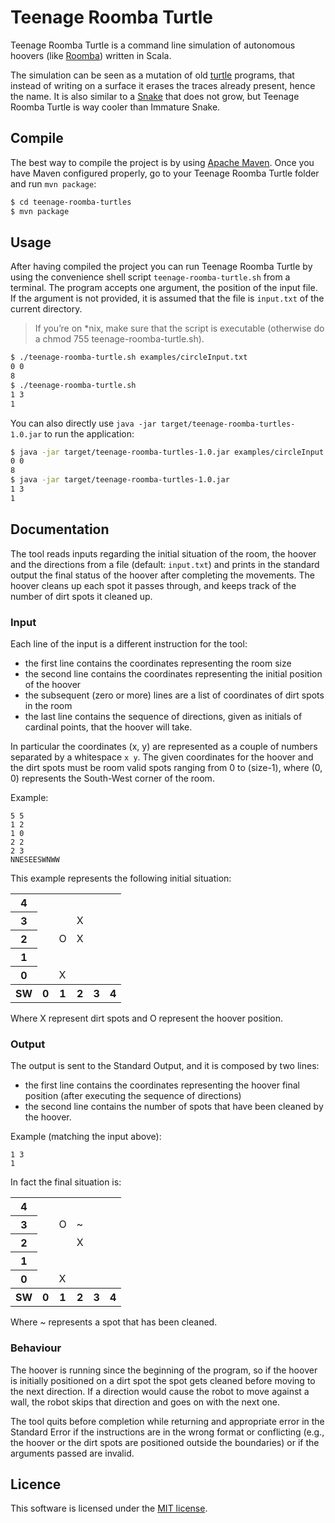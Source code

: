 # Teenage Roomba Turtle

Teenage Roomba Turtle is a command line simulation of autonomous hoovers (like [Roomba](http://en.wikipedia.org/wiki/Roomba)) written in Scala.

The simulation can be seen as a mutation of old [turtle](http://en.wikipedia.org/wiki/Turtle_graphics) programs, that instead of writing on a surface it erases the traces already present, hence the name. It is also similar to a [Snake](http://en.wikipedia.org/wiki/Snake_\(video_game\)) that does not grow, but Teenage Roomba Turtle is way cooler than Immature Snake.

## Compile

The best way to compile the project is by using [Apache Maven](https://maven.apache.org/). Once you have Maven configured properly, go to your Teenage Roomba Turtle folder and run `mvn package`: 

```bash
$ cd teenage-roomba-turtles
$ mvn package
```

## Usage

After having compiled the project you can run Teenage Roomba Turtle by using the convenience shell script `teenage-roomba-turtle.sh` from a terminal. The program accepts one argument, the position of the input file. If the argument is not provided, it is assumed that the file is `input.txt` of the current directory.

> If you’re on *nix, make sure that the script is executable (otherwise do a chmod 755 teenage-roomba-turtle.sh).

```bash
$ ./teenage-roomba-turtle.sh examples/circleInput.txt
0 0
8
$ ./teenage-roomba-turtle.sh
1 3
1
```

You can also directly use `java -jar target/teenage-roomba-turtles-1.0.jar` to run the application:

```bash
$ java -jar target/teenage-roomba-turtles-1.0.jar examples/circleInput.txt
0 0
8
$ java -jar target/teenage-roomba-turtles-1.0.jar
1 3
1
```

## Documentation

The tool reads inputs regarding the initial situation of the room, the hoover and the directions from a file (default: `input.txt`) and prints in the standard output the final status of the hoover after completing the movements. The hoover cleans up each spot it passes through, and keeps track of the number of dirt spots it cleaned up.

### Input
Each line of the input is a different instruction for the tool:

* the first line contains the coordinates representing the room size
* the second line contains the coordinates representing the initial position of the hoover
* the subsequent (zero or more) lines are a list of coordinates of dirt spots in the room
* the last line contains the sequence of directions, given as initials of cardinal points, that the hoover will take.

In particular the coordinates (x, y) are represented as a couple of numbers separated by a whitespace `x y`.
The given coordinates for the hoover and the dirt spots must be room valid spots ranging from 0 to (size-1), where (0, 0) represents the South-West corner of the room.

Example:

```
5 5
1 2
1 0
2 2
2 3
NNESEESWNWW
```

This example represents the following initial situation:

<table>
    <tr>
      <th>4</th><td></td><td></td><td></td><td></td><td></td>
    </tr>
    <tr>
      <th>3</th><td></td><td></td><td>X</td><td></td><td></td>
    </tr>
    <tr>
      <th>2</th><td></td><td>O</td><td>X</td><td></td><td></td>
    </tr>
    <tr>
      <th>1</th><td></td><td></td><td></td><td></td><td></td>
    </tr>
    <tr>
      <th>0</th><td></td><td>X</td><td></td><td></td><td></td>
    </tr>
    <tr>
      <th>SW</th><th>0</th><th>1</th><th>2</th><th>3</th><th>4</th>
    </tr>
</table>

Where X represent dirt spots and O represent the hoover position.

### Output

The output is sent to the Standard Output, and it is composed by two lines:

* the first line contains the coordinates representing the hoover final position (after executing the sequence of directions)
* the second line contains the number of spots that have been cleaned by the hoover.

Example (matching the input above):

```
1 3
1
```

In fact the final situation is:

<table>
    <tr>
      <th>4</th><td></td><td></td><td></td><td></td><td></td>
    </tr>
    <tr>
      <th>3</th><td></td><td>O</td><td>~</td><td></td><td></td>
    </tr>
    <tr>
      <th>2</th><td></td><td></td><td>X</td><td></td><td></td>
    </tr>
    <tr>
      <th>1</th><td></td><td></td><td></td><td></td><td></td>
    </tr>
    <tr>
      <th>0</th><td></td><td>X</td><td></td><td></td><td></td>
    </tr>
    <tr>
      <th>SW</th><th>0</th><th>1</th><th>2</th><th>3</th><th>4</th>
    </tr>
</table>

Where ~ represents a spot that has been cleaned.

### Behaviour

The hoover is running since the beginning of the program, so if the hoover is initially positioned on a dirt spot the spot gets cleaned before moving to the next direction. If a direction would cause the robot to move against a wall, the robot skips that direction and goes on with the next one.

The tool quits before completion while returning and appropriate error in the Standard Error if the instructions are in the wrong format or conflicting (e.g., the hoover or the dirt spots are positioned outside the boundaries) or if the arguments passed are invalid.

## Licence

This software is licensed under the [MIT license](http://opensource.org/licenses/MIT).
